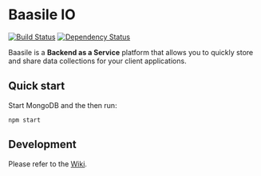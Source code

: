 # Baasile IO

[![Build Status](https://travis-ci.org/api-cpa/api-cpa.svg?branch=master)](https://travis-ci.org/api-cpa/api-cpa) [![Dependency Status](https://dependencyci.com/github/api-cpa/api-cpa/badge)](https://dependencyci.com/github/api-cpa/api-cpa)

Baasile is a **Backend as a Service** platform that allows you to quickly store and share data collections for your client applications.

## Quick start

Start MongoDB and the then run:

```
npm start
```

## Development

Please refer to the [Wiki](https://github.com/api-cpa/api-cpa/wiki).
